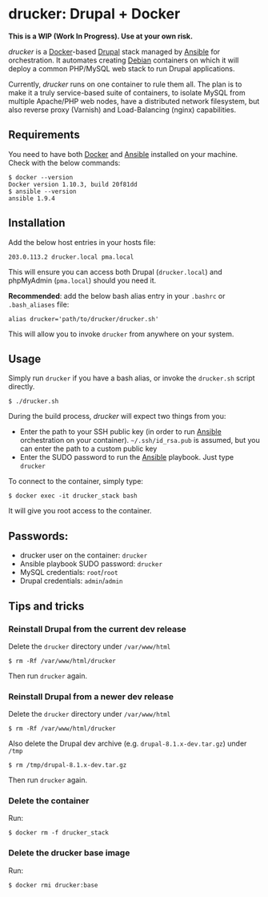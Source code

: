 # drucker: Drupal + Docker

**This is a WIP (Work In Progress). Use at your own risk.**

_drucker_ is a [Docker](https://www.docker.com/)-based [Drupal](https://www.drupal.org) stack managed by [Ansible](https://www.ansible.com/) for orchestration. It automates creating [Debian]() containers on which it will deploy a common PHP/MySQL web stack to run Drupal applications.

Currently, _drucker_ runs on one container to rule them all. The plan is to make it a truly service-based suite of containers, to isolate MySQL from multiple Apache/PHP web nodes, have a distributed network filesystem, but also reverse proxy (Varnish) and Load-Balancing (nginx) capabilities.

## Requirements

You need to have both [Docker](https://www.docker.com/) and [Ansible](https://www.ansible.com/) installed on your machine. Check with the below commands:

```
$ docker --version
Docker version 1.10.3, build 20f81dd
$ ansible --version
ansible 1.9.4
```

## Installation

Add the below host entries in your hosts file:

```
203.0.113.2	drucker.local pma.local
```

This will ensure you can access both Drupal (`drucker.local`) and phpMyAdmin (`pma.local`) should you need it.

**Recommended**: add the below bash alias entry in your `.bashrc` or `.bash_aliases` file:

```
alias drucker='path/to/drucker/drucker.sh'
```

This will allow you to invoke `drucker` from anywhere on your system.

## Usage

Simply run `drucker` if you have a bash alias, or invoke the `drucker.sh` script directly.

```
$ ./drucker.sh
```

During the build process, _drucker_ will expect two things from you:

* Enter the path to your SSH public key (in order to run [Ansible](https://www.ansible.com/) orchestration on your container). `~/.ssh/id_rsa.pub` is assumed, but you can enter the path to a custom public key
* Enter the SUDO password to run the [Ansible](https://www.ansible.com/) playbook. Just type `drucker`

To connect to the container, simply type:

```
$ docker exec -it drucker_stack bash
```

It will give you root access to the container.

## Passwords:

* drucker user on the container: `drucker`
* Ansible playbook SUDO password: `drucker`
* MySQL credentials: `root`/`root`
* Drupal credentials: `admin`/`admin`

## Tips and tricks

### Reinstall Drupal from the current dev release

Delete the `drucker` directory under `/var/www/html`

```
$ rm -Rf /var/www/html/drucker
```

Then run `drucker` again.

### Reinstall Drupal from a newer dev release

Delete the `drucker` directory under `/var/www/html`

```
$ rm -Rf /var/www/html/drucker
```

Also delete the Drupal dev archive (e.g. `drupal-8.1.x-dev.tar.gz`) under `/tmp`

```
$ rm /tmp/drupal-8.1.x-dev.tar.gz
```

Then run `drucker` again.

### Delete the container

Run:

```
$ docker rm -f drucker_stack
```

### Delete the drucker base image

Run:

```
$ docker rmi drucker:base
```
